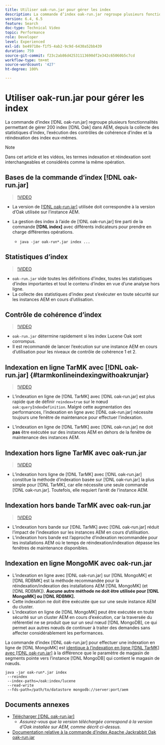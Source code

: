 ```yaml
---
title: Utiliser oak-run.jar pour gérer les index
description: La commande d’index oak-run.jar regroupe plusieurs fonctionnalités permettant de gérer les index Oak dans AEM, depuis la collecte des statistiques d’index, l’exécution des contrôles de cohérence d’index et la réindexation des index eux-mêmes.
version: 6.4, 6.5
feature: Search
doc-type: Technical Video
topic: Performance
role: Developer
level: Experienced
exl-id: be49718e-f1f5-4ab2-9c9d-6430a52bb439
duration: 759
source-git-commit: f23c2ab86d42531113690df2e342c65060b5c7cd
workflow-type: tm+mt
source-wordcount: '427'
ht-degree: 100%

---
```


# Utiliser oak-run.jar pour gérer les index

La commande d’index [!DNL oak-run.jar] regroupe plusieurs fonctionnalités permettant de gérer 200 index [!DNL Oak] dans AEM, depuis la collecte des statistiques d’index, l’exécution des contrôles de cohérence d’index et la réindexation des index eux-mêmes.

>[!NOTE]
>
>Dans cet article et les vidéos, les termes indexation et réindexation sont interchangeables et considérés comme la même opération.

## Bases de la commande d’index [!DNL oak-run.jar]

>[!VIDEO](https://video.tv.adobe.com/v/21475?quality=12&learn=on)

* La version de [[!DNL oak-run.jar]](https://repository.apache.org/service/local/artifact/maven/redirect?r=releases&amp;g=org.apache.jackrabbit&amp;a=oak-run&amp;v=1.8.0) utilisée doit correspondre à la version d’Oak utilisée sur l’instance AEM.
* La gestion des index à l’aide de [!DNL oak-run.jar] tire parti de la commande **[!DNL index]** avec différents indicateurs pour prendre en charge différentes opérations.

   * `java -jar oak-run*.jar index ...`

## Statistiques d’index

>[!VIDEO](https://video.tv.adobe.com/v/21477?quality=12&learn=on)

* `oak-run.jar` vide toutes les définitions d’index, toutes les statistiques d’index importantes et tout le contenu d’index en vue d’une analyse hors ligne.
* La collecte des statistiques d’index peut s’exécuter en toute sécurité sur les instances AEM en cours d’utilisation.

## Contrôle de cohérence d’index

>[!VIDEO](https://video.tv.adobe.com/v/21476?quality=12&learn=on)

* `oak-run.jar` détermine rapidement si les index Lucene Oak sont corrompus.
* Il est recommandé de lancer l’exécution sur une instance AEM en cours d’utilisation pour les niveaux de contrôle de cohérence 1 et 2.

## Indexation en ligne TarMK avec [!DNL oak-run.jar] {#tarmkonlineindexingwithoakrunjar}

>[!VIDEO](https://video.tv.adobe.com/v/21479?quality=12&learn=on)

* L’indexation en ligne de [!DNL TarMK] avec [!DNL oak-run.jar] est plus rapide que de définir `reindex=true` sur le nœud `oak:queryIndexDefinition`. Malgré cette augmentation des performances, l’indexation en ligne avec [!DNL oak-run.jar] nécessite toujours une fenêtre de maintenance pour effectuer l’indexation.

* L’indexation en ligne de [!DNL TarMK] avec [!DNL oak-run.jar] ne doit **pas** être exécutée sur des instances AEM en dehors de la fenêtre de maintenance des instances AEM.

## Indexation hors ligne TarMK avec oak-run.jar

>[!VIDEO](https://video.tv.adobe.com/v/21478?quality=12&learn=on)

* L’indexation hors ligne de [!DNL TarMK] avec [!DNL oak-run.jar] constitue la méthode d’indexation basée sur [!DNL oak-run.jar] la plus simple pour [!DNL TarMK], car elle nécessite une seule commande [!DNL oak-run.jar]. Toutefois, elle requiert l’arrêt de l’instance AEM.

## Indexation hors bande TarMK avec oak-run.jar

>[!VIDEO](https://video.tv.adobe.com/v/21480?quality=12&learn=on)

* L’indexation hors bande sur [!DNL TarMK] avec [!DNL oak-run.jar] réduit l’impact de l’indexation sur les instances AEM en cours d’utilisation.
* L’indexation hors bande est l’approche d’indexation recommandée pour les installations AEM où le temps de réindexation/indexation dépasse les fenêtres de maintenance disponibles.

## Indexation en ligne MongoMK avec oak-run.jar

* L’indexation en ligne avec [!DNL oak-run.jar] sur [!DNL MongoMK] et [!DNL RDBMK] est la méthode recommandée pour la réindexation/indexation des installations AEM [!DNL MongoMK] (et [!DNL RDBMK]). **Aucune autre méthode ne doit être utilisée pour [!DNL MongoMK] ou [!DNL RDBMK].**
* Cette indexation ne doit être exécutée que sur une seule instance AEM du cluster.
* L’indexation en ligne de [!DNL MongoMK] peut être exécutée en toute sécurité sur un cluster AEM en cours d’exécution, car la traversée du référentiel ne se produit que sur un seul nœud [!DNL MongoDB], ce qui permet aux autres nœuds de continuer à traiter des demandes sans affecter considérablement les performances.

La commande d’index [!DNL oak-run.jar] pour effectuer une indexation en ligne de [!DNL MongoMK] est [identique à l’indexation en ligne  [!DNL TarMK]  avec  [!DNL oak-run.jar]](#tarmkonlineindexingwithoakrunjar) à la différence que le paramètre de magasin de segments pointe vers l’instance [!DNL MongoDB] qui contient le magasin de nœuds.

```
java -jar oak-run*.jar index
 --reindex
 --index-paths=/oak:index/lucene
 --read-write
 --fds-path=/path/to/datastore mongodb://server:port/aem
```

## Documents annexes

* [Télécharger [!DNL oak-run.jar]](https://repository.apache.org/#nexus-search;gav~org.apache.jackrabbit~oak-run~~~~kw,versionexpand)
   * *Assurez-vous que la version téléchargée correspond à la version d’Oak installée sur AEM, comme décrit ci-dessus.*
* [Documentation relative à la commande d’index Apache Jackrabbit Oak oak-run.jar](https://jackrabbit.apache.org/oak/docs/query/oak-run-indexing.html)

